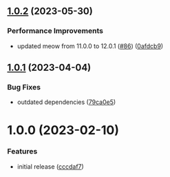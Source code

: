 ## [1.0.2](https://github.com/shereef/md-txt/compare/v1.0.1...v1.0.2) (2023-05-30)


### Performance Improvements

* updated meow from 11.0.0 to 12.0.1 ([#86](https://github.com/shereef/md-txt/issues/86)) ([0afdcb9](https://github.com/shereef/md-txt/commit/0afdcb9edfdbf4cb3eddc30e7087173baa6f66f4))

## [1.0.1](https://github.com/shereef/md-txt/compare/v1.0.0...v1.0.1) (2023-04-04)


### Bug Fixes

* outdated dependencies ([79ca0e5](https://github.com/shereef/md-txt/commit/79ca0e589110960a4dd687c81d291978714c145c))

# 1.0.0 (2023-02-10)


### Features

* initial release ([cccdaf7](https://github.com/shereef/md-txt/commit/cccdaf71727bf8a10222421ea7a922b84997fd04))

